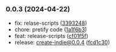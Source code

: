 ## <small>0.0.3 (2024-04-22)</small>

* fix: relase-scripts ([3393248](https://github.com/ekakurnia1/indie/commit/3393248))
* chore: pretify code ([1a1f6b3](https://github.com/ekakurnia1/indie/commit/1a1f6b3))
* feat: release-scripts ([cf01f5f](https://github.com/ekakurnia1/indie/commit/cf01f5f))
* release: create-indie@0.0.4 ([fcd1c30](https://github.com/ekakurnia1/indie/commit/fcd1c30))



